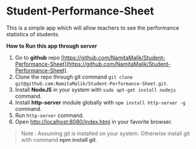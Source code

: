 # Student-Performance-Sheet
This is a simple app which will allow teachers to see the performance statistics of students.

**How to Run this app through server**

1. Go to **github** repo [https://github.com/NamitaMalik/Student-Performance-Sheet](https://github.com/NamitaMalik/Student-Performance-Sheet).
2. Clone the repo through git command `git clone git@github.com:NamitaMalik/Student-Performance-Sheet.git`.
3. Install **NodeJS** in your system with `sudo apt-get install nodejs` command.
4. Install **http-server** module globally with `npm install http-server -g` command.
5. Run `http-server` command.
6. Open [http://localhost:8080/index.html](http://localhost:8080/index.html) in your favorite browser.

> Note : Assuming git is installed on your system. Otherwise install git with command **npm install git**.
